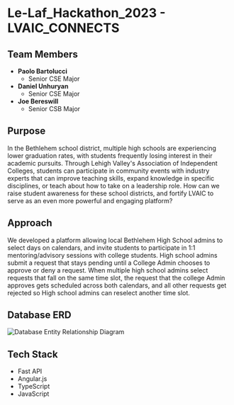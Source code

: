 # Le-Laf_Hackathon_2023 - LVAIC_CONNECTS

## Team Members

- **Paolo Bartolucci**
  - Senior CSE Major
- **Daniel Unhuryan**
  - Senior CSE Major
- **Joe Bereswill**
  - Senior CSB Major

## Purpose

In the Bethlehem school district, multiple high schools are experiencing lower graduation rates, with students frequently losing interest in their academic pursuits. Through Lehigh Valley's Association of Independent Colleges, students can participate in community events with industry experts that can improve teaching skills, expand knowledge in specific disciplines, or teach about how to take on a leadership role. How can we raise student awareness for these school districts, and fortify LVAIC to serve as an even more powerful and engaging platform?

## Approach

We developed a platform allowing local Bethlehem High School admins to select days on calendars, and invite students to participate in 1:1 mentoring/advisory sessions with college students. High school admins submit a request that stays pending until a College Admin chooses to approve or deny a request. When multiple high school admins select requests that fall on the same time slot, the request that the college Admin approves gets scheduled across both calendars, and all other requests get rejected so High school admins can reselect another time slot.  

## Database ERD

![Database Entity Relationship Diagram](https://github.com/danielu20101/Le-Laf_Hackathon_2023/assets/62815005/1f4122a0-4988-4e14-aadd-d9584ac0a9ea)


## Tech Stack

- Fast API
- Angular.js
- TypeScript
- JavaScript
